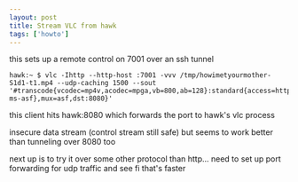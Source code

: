 ```yaml
---
layout: post
title: Stream VLC from hawk
tags: ['howto']
---
```


this sets up a remote control on 7001 over an ssh tunnel

    hawk:~ $ vlc -Ihttp --http-host :7001 -vvv /tmp/howimetyourmother-S1d1-t1.mp4 --udp-caching 1500 --sout '#transcode{vcodec=mp4v,acodec=mpga,vb=800,ab=128}:standard{access=http{mime=video/x-ms-asf},mux=asf,dst:8080}'

this client hits hawk:8080 which forwards the port to hawk's vlc process

insecure data stream (control stream still safe) but seems to work better than tunneling over 8080 too

next up is to try it over some other protocol than http... 
need to set up port forwarding for udp traffic and see fi that's faster

